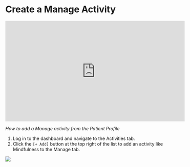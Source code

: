 
# Create a Manage Activity

<iframe width="560" height="315" src="https://www.youtube.com/embed/SJpWGlI_jdQ" title="YouTube video player" frameborder="0" allow="accelerometer; autoplay; clipboard-write; encrypted-media; gyroscope; picture-in-picture" allowfullscreen></iframe>

*How to add a Manage activity from the Patient Profile*

1. Log in to the dashboard and navigate to the Activities tab.
2. Click the `[+ Add]` button at the top right of the list to add an activity like Mindfulness to the Manage tab.

![](../05-start_here/06-activities/assets/activity_menu.jpg)
